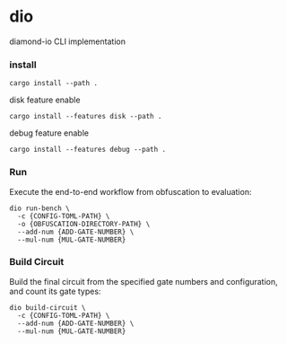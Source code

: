 # dio

diamond-io CLI implementation

### install
```
cargo install --path .
```
disk feature enable
```
cargo install --features disk --path .
```
debug feature enable
```
cargo install --features debug --path .
```

### Run

Execute the end-to-end workflow from obfuscation to evaluation:

```
dio run-bench \
  -c {CONFIG-TOML-PATH} \
  -o {OBFUSCATION-DIRECTORY-PATH} \
  --add-num {ADD-GATE-NUMBER} \
  --mul-num {MUL-GATE-NUMBER}
```

### Build Circuit

Build the final circuit from the specified gate numbers and configuration, and count its gate types:

```
dio build-circuit \
  -c {CONFIG-TOML-PATH} \
  --add-num {ADD-GATE-NUMBER} \
  --mul-num {MUL-GATE-NUMBER}
```